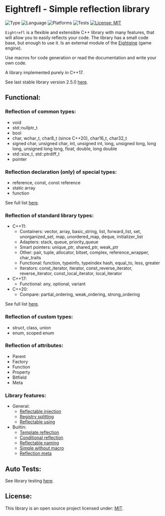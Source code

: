 # Eightrefl - Simple reflection library 

![Type](https://img.shields.io/badge/type-engine%20module-%235a6770)
![Language](https://img.shields.io/badge/language-C%2B%2B-blue)
![Platforms](https://img.shields.io/badge/platforms-Windows%20%7C%20Linux%20%7C%20macOS-red)
![Tests](https://img.shields.io/badge/tests-automated-yellow)
[![License: MIT](https://img.shields.io/badge/license-MIT-green)](https://opensource.org/license/mit)

`Eightrefl` is a flexible and extensible C++ library with many features, that will allow you to easily reflects your code. The library has a small code base, but enough to use it. Is an external module of the [Eightgine](https://github.com/MathDivergent/Eightgine) (game engine).

Use macros for code generation or read the documentation and write your own code. 

A library implemented purely in C++17.

See last stable library version 2.5.0 [here](https://github.com/MathDivergent/Eightrefl/releases).

## Functional: 

### Reflection of common types:
- void
- std::nullptr_t
- bool
- char, wchar_t, char8_t (since C++20), char16_t, char32_t
- signed char, unsigned char, int, unsigned int, long, unsigned long, long long, unsigned long long, float, double, long double
- std::size_t, std::ptrdiff_t
- pointer 

### Reflection declaration (only) of special types:
- reference, const, const reference
- static array
- function 

See full list [here](https://github.com/MathDivergent/Eightrefl/tree/master/include/Eightrefl/BuiltIn). 

### Reflection of standard library types:
- C++11:
  - Containers: vector, array, basic_string, list, forward_list, set, unorganized_set, map, unordered_map, deque, initializer_list
  - Adapters: stack, queue, priority_queue
  - Smart pointers: unique_ptr, shared_ptr, weak_ptr
  - Other: pair, tuple, allocator, bitset, complex, reference_wrapper, char_traits
  - Functional: function, typeinfo, typeindex hash, equal_to, less, greater
  - Iterators: const_iterator, iterator, const_reverse_iterator, reverse_iterator, const_local_iterator, local_iterator
- C++17:
  - Functional: any, optional, variant
- C++20:
  - Compare: partial_ordering, weak_ordering, strong_ordering 

See full list [here](https://github.com/MathDivergent/Eightrefl/tree/master/include/Eightrefl/Standard). 

### Reflection of custom types:
- struct, class, union
- enum, scoped enum 

### Reflection of attributes:
- Parent
- Factory
- Function
- Property
- Bitfield
- Meta

### Library features:
- General:
  - [Reflectable injection](https://github.com/MathDivergent/Eightrefl/blob/master/test/TestInjection.cpp)
  - [Registry splitting](https://github.com/MathDivergent/Eightrefl/blob/master/src/Eightrefl/Standard/any.cpp)
  - [Reflectable using](https://github.com/MathDivergent/Eightrefl/blob/master/test/TestUsing.cpp)
- Builtin:
  - [Template reflection](https://github.com/MathDivergent/Eightrefl/blob/master/include/Eightrefl/Standard/stack.hpp)
  - [Conditional reflection](https://github.com/MathDivergent/Eightrefl/blob/master/include/Eightrefl/Standard/set.hpp)
  - [Reflectable naming](https://github.com/MathDivergent/Eightrefl/blob/master/include/Eightrefl/BuiltIn/Aliasing.hpp)
  - [Simple without macro](https://github.com/MathDivergent/Eightrefl/blob/master/test/TestWithoutMacro.cpp)
  - [Reflection meta](https://github.com/MathDivergent/Eightrefl/blob/master/test/TestMeta.cpp)
## Auto Tests:
See library testing [here](https://github.com/MathDivergent/Eightrefl/tree/master/test). 

## License:
This library is an open source project licensed under: [MIT](https://opensource.org/licenses/MIT).
